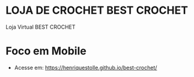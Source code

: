 # LOJA DE CROCHET BEST CROCHET
Loja Virtual BEST CROCHET 
# Foco em Mobile
- Acesse em: https://henriquestolle.github.io/best-crochet/
